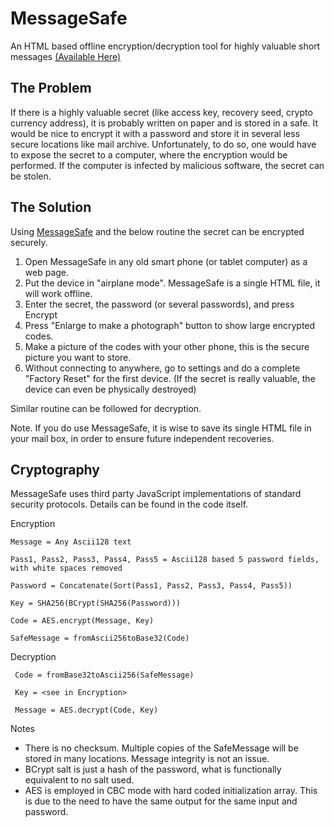 MessageSafe
===========

An HTML based offline encryption/decryption tool for highly valuable short messages [(Available Here)](https://messagesafe.github.io/)

## The Problem

If there is a highly valuable secret (like access key, recovery seed, crypto currency address), it is probably written on paper and is stored in a safe. It would be nice to encrypt it with a password and store it in several less secure locations like mail archive. Unfortunately, to do so, one would have to expose the secret to a computer, where the encryption would be performed. If the computer is infected by malicious software, the secret can be stolen. 

## The Solution

Using [MessageSafe](https://messagesafe.github.io/) and the below routine the secret can be encrypted securely.

1. Open MessageSafe in any old smart phone (or tablet computer) as a web page.  
2. Put the device in "airplane mode". MessageSafe is a single HTML file, it will work offline.
3. Enter the secret, the password (or several passwords), and press Encrypt
4. Press "Enlarge to make a photograph" button to show large encrypted codes.
4. Make a picture of the codes with your other phone, this is the secure picture you want to store.
5. Without connecting to anywhere, go to settings and do a complete "Factory Reset" for the first device. (If the secret is really valuable, the device can even be physically destroyed)

Similar routine can be followed for decryption. 

Note. If you do use MessageSafe, it is wise to save its single HTML file in your mail box, in order to ensure future independent recoveries.

## Cryptography

MessageSafe uses third party JavaScript implementations of standard security protocols. Details can be found in the code itself. 

Encryption

    Message = Any Ascii128 text

    Pass1, Pass2, Pass3, Pass4, Pass5 = Ascii128 based 5 password fields, with white spaces removed

    Password = Concatenate(Sort(Pass1, Pass2, Pass3, Pass4, Pass5))

    Key = SHA256(BCrypt(SHA256(Password)))		

    Code = AES.encrypt(Message, Key)
    
    SafeMessage = fromAscii256toBase32(Code)
    
Decryption

     Code = fromBase32toAscii256(SafeMessage)
     
     Key = <see in Encryption>		
	
     Message = AES.decrypt(Code, Key)
    
    
Notes 
- There is no checksum. Multiple copies of the SafeMessage will be stored in many locations. Message integrity is not an issue.
- BCrypt salt is just a hash of the password, what is functionally equivalent to no salt used. 
- AES is employed in CBC mode with hard coded initialization array. This is due to the need to have the same output for the same input and password. 





